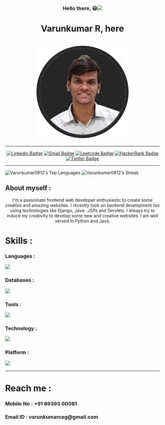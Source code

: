 <div align="center">
  <h3>Hello there, 😃<img src="https://raw.githubusercontent.com/aemmadi/aemmadi/master/wave.gif" width="30"></h3>
  <h1>Varunkumar R, here<h1>
  <img src="Picture 6.png" width="300" height="300">
</div>
<hr>

<div id="badges" align="center">  
  
  [![Linkedin Badge](https://img.shields.io/badge/-Varunkumar_R-blue?style=flat-square&logo=Linkedin&logoColor=white&link=https://www.linkedin.com/in/varunkumar-r-6252b6240/)](https://www.linkedin.com/in/varunkumar-r-6252b6240/)
  [![Gmail Badge](https://img.shields.io/badge/-varunkumarceg@gmail.com-c14438?style=flat-square&logo=Gmail&logoColor=white&link=mailto:varunkumarceg@gmail.com)](mailto:varunkumarceg@gmail.com)
  [![Leetcode Badge](https://img.shields.io/badge/-varunkumarceg-darkorange?style=flat-square&logo=leetcode&logoColor=black&link=https://leetcode.com/varunkumarceg/)](https://leetcode.com/varunkumarceg/)
  [![HackerRank Badge](https://img.shields.io/badge/-varunkumarceg-black?style=flat-square&labelColor=0f141f&logo=hackerrank&logoColor=2ec967&link=https://www.hackerrank.com/profile/varunkumarceg)](https://www.hackerrank.com/profile/varunkumarceg)
  [![Twitter Badge](https://img.shields.io/badge/-@Varunkumar_0812-1d9af1?style=flat-square&labelColor=1d9af1&logo=twitter&logoColor=white&link=https://twitter.com/Varunkumar_0812)](https://twitter.com/Varunkumar_0812)
  
</div>
<hr>

![Varunkumar0812's Top Languages](https://github-readme-stats.vercel.app/api/top-langs/?username=Varunkumar0812&theme=dark&show_icons=true&hide_border=true&layout=compact)
![Varunkumar0812's Streak](https://github-readme-streak-stats.herokuapp.com/?user=Varunkumar0812&theme=dark&hide_border=true)

<div>
  <h2>About myself : </h2>
  <div align="center">I'm a passionate frontend web developer enthusiastic to create some creative and amazing websites. I recently took on backend development too using technologies like Django, Java- JSPs and Servlets. I always try to induce my creativity to develop some new and creative websites. I am well versed in Python and Java.</div>
</div>

<h1>Skills : </h1>
<h3>Languages : </h3><img src="https://skills.thijs.gg/icons?i=py,js,java,html,css&theme=light">
<h3>Databases : </h3><img src="https://skills.thijs.gg/icons?i=mysql,mongodb&theme=light">
<h3>Tools : </h3><img src="https://skills.thijs.gg/icons?i=vscode,eclipse,postman,figma,bootstrap,tailwind,materialui,anaconda&theme=light">
<h3>Technology : </h3><img src="https://skills.thijs.gg/icons?i=react,nodejs,express,sklearn,tensorflow,git&theme=light">
<h3>Platform : </h3><img src="https://skills.thijs.gg/icons?i=linux,github&theme=light"> 

<hr>

<h1>Reach me  :</h1>
<h3>Mobile No : +91 89393 00081</h3>
<h3>Email ID  : varunkumarceg@gmail.com</h3>
